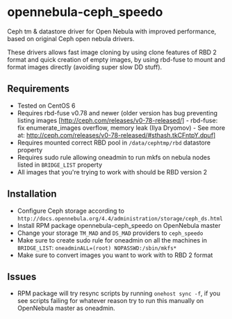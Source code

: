 opennebula-ceph_speedo
======================

Ceph tm &amp; datastore driver for Open Nebula with improved performance, based on original Ceph open nebula drivers.

These drivers allows fast image cloning by using clone features of RBD 2 format and quick creation of empty images, by using rbd-fuse to mount and format images directly (avoiding super slow DD stuff).

Requirements
------------
- Tested on CentOS 6
- Requires rbd-fuse v0.78 and newer (older version has bug preventing listing images [http://ceph.com/releases/v0-78-released/] - rbd-fuse: fix enumerate_images overflow, memory leak (Ilya Dryomov) - See more at: http://ceph.com/releases/v0-78-released/#sthash.tkCFntpY.dpuf]
- Requires mounted correct RBD pool in `/data/cephtmp/rbd` datastore property
- Requires sudo rule allowing oneadmin to run mkfs on nebula nodes listed in `BRIDGE_LIST` property
- All images that you're trying to work with should be RBD version 2 

Installation
------------
- Configure Ceph storage according to `http://docs.opennebula.org/4.4/administration/storage/ceph_ds.html`
- Install RPM package opennebula-ceph_speedo on OpenNebula master
- Change your storage `TM_MAD` and `DS_MAD` providers to `ceph_speedo`
- Make sure to create sudo rule for oneadmin on all the machines in `BRIDGE_LIST`: `oneadminALL=(root) NOPASSWD:/sbin/mkfs*`
- Make sure to convert images you want to work with to RBD 2 format

Issues
------
- RPM package will try resync scripts by running `onehost sync -f`, if you see scripts failing for whatever reason try to run this manually on OpenNebula master as oneadmin.
